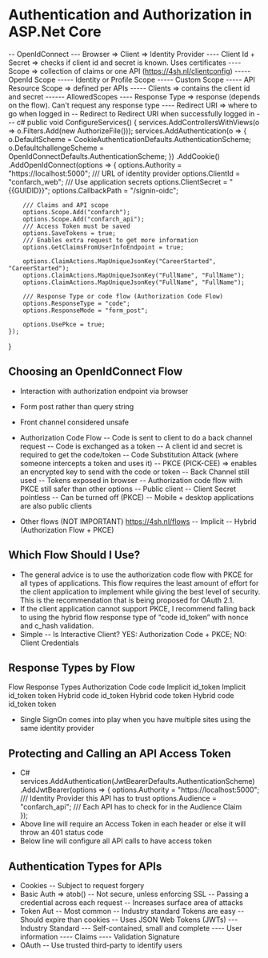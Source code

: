# Authentication and Authorization in ASP.Net Core
-- OpenIdConnect
--- Browser => Client => Identity Provider
---- Client Id + Secret => checks if client id and secret is known. Uses certificates
---- Scope => collection of claims or one API (https://4sh.nl/clientconfig)
----- OpenId Scope
----- Identity or Profile Scope
----- Custom Scope
----- API Resource Scope => defined per APIs
----- Clients => contains the client id and secret
------ AllowedScopes
---- Response Type => response (depends on the flow). Can't request any response type
---- Redirect URI => where to go when logged in
-- Redirect to Redirect URI when successfully logged in
--- c#
public void ConfigureServices() {
	services.AddControllersWithViews(o => o.Filters.Add(new AuthorizeFile()));
	services.AddAuthentication(o => {
		o.DefaultScheme = CookieAuthenticationDefaults.AuthenticationScheme;
		o.DefaultchallengeScheme = OpenIdConnectDefaults.AuthenticationScheme;
	})
	.AddCookie()
	.AddOpenIdConnect(options => {
		options.Authority = "https://localhost:5000"; /// URL of identity provider
		options.ClientId = "confarch_web";            /// Use application secrets
		options.ClientSecret = "{{GUIDID}}";
		options.CallbackPath = "/signin-oidc";
		
		/// Claims and API scope
		options.Scope.Add("confarch");
		options.Scope.Add("confarch_api");
		/// Access Token must be saved
		options.SaveTokens = true;
		/// Enables extra request to get more information
		options.GetClaimsFromUserInfoEndpoint = true;
		
		options.ClaimActions.MapUniqueJsonKey("CareerStarted", "CareerStarted");
		options.ClaimActions.MapUniqueJsonKey("FullName", "FullName");
		options.ClaimActions.MapUniqueJsonKey("FullName", "FullName");
		
		/// Response Type or code flow (Authorization Code Flow)
		options.ResponseType = "code";
		options.ResponseMode = "form_post";
		
		options.UsePkce = true;
	});
}

## Choosing an OpenIdConnect Flow
- Interaction with authorization endpoint via browser
- Form post rather than query string
- Front channel considered unsafe

- Authorization Code Flow
-- Code is sent to client to do a back channel request 
-- Code is exchanged as a token
-- A client id and secret is required to get the code/token
-- Code Substitution Attack (where someone intercepts a token and uses it)
-- PKCE (PICK-CEE) => enables an encrypted key to send with the code or token
-- Back Channel still used
-- Tokens exposed in browser
-- Authorization code flow with PKCE still safer than other options
-- Public client
-- Client Secret pointless
-- Can be turned off (PKCE)
-- Mobile + desktop applications are also public clients

- Other flows (NOT IMPORTANT) https://4sh.nl/flows
-- Implicit 
-- Hybrid (Authorization Flow + PKCE)

## Which Flow Should I Use?
- The general advice is to use the authorization code flow with PKCE for all types of applications. This flow requires the least amount of effort for the client application to implement while giving the best level of security. This is the recommendation that is being proposed for OAuth 2.1.
- If the client application cannot support PKCE, I recommend falling back to using the hybrid flow response type of “code id_token” with nonce and c_hash validation.
- Simple
-- Is Interactive Client? YES: Authorization Code + PKCE; NO: Client Credentials

## Response Types by Flow
Flow				Response Types
Authorization Code	code
Implicit			id_token
Implicit			id_token token
Hybrid				code id_token
Hybrid				code token
Hybrid				code id_token token

- Single SignOn comes into play when you have multiple sites using the same identity provider

## Protecting and Calling an API Access Token
- C#
services.AddAuthentication(JwtBearerDefaults.AuthenticationScheme)
	.AddJwtBearer(options => 
	{
		options.Authority = "https://localhost:5000"; /// Identity Provider this API has to trust
		options.Audience = "confarch_api";			  /// Each API has to check for in the Audience Claim  
	});
- Above line will require an Access Token in each header or else it will throw an 401 status code
- Below line will configure all API calls to have access token

## Authentication Types for APIs
- Cookies
-- Subject to request forgery
- Basic Auth => atob()
-- Not secure, unless enforcing SSL
-- Passing a credential across each request
-- Increases surface area of attacks
- Token Aut
-- Most common
-- Industry standard Tokens are easy
-- Should expire than cookies
-- Uses JSON Web Tokens (JWTs)
--- Industry Standard
--- Self-contained, small and complete
---- User information
---- Claims
---- Validation Signature
- OAuth
-- Use trusted third-party to identify users

